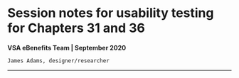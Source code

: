 # Session notes for usability testing for Chapters 31 and 36
**VSA eBenefits Team | September 2020**

`James Adams, designer/researcher`

---
